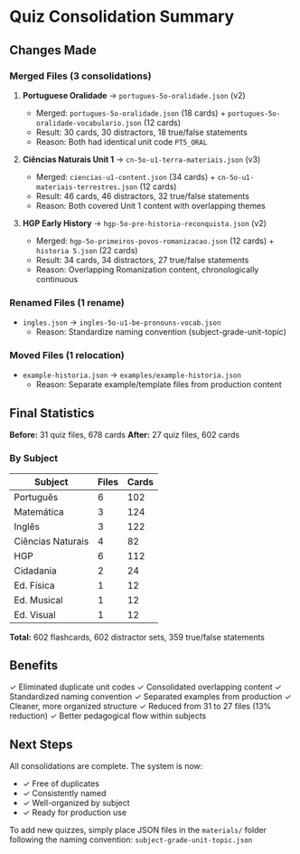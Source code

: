 # Quiz Consolidation Summary

## Changes Made

### Merged Files (3 consolidations)

1. **Portuguese Oralidade** → `portugues-5o-oralidade.json` (v2)
   - Merged: `portugues-5o-oralidade.json` (18 cards) + `portugues-5o-oralidade-vocabulario.json` (12 cards)
   - Result: 30 cards, 30 distractors, 18 true/false statements
   - Reason: Both had identical unit code `PT5_ORAL`

2. **Ciências Naturais Unit 1** → `cn-5o-u1-terra-materiais.json` (v3)
   - Merged: `ciencias-u1-content.json` (34 cards) + `cn-5o-u1-materiais-terrestres.json` (12 cards)
   - Result: 46 cards, 46 distractors, 32 true/false statements
   - Reason: Both covered Unit 1 content with overlapping themes

3. **HGP Early History** → `hgp-5o-pre-historia-reconquista.json` (v2)
   - Merged: `hgp-5o-primeiros-povos-romanizacao.json` (12 cards) + `historia 5.json` (22 cards)
   - Result: 34 cards, 34 distractors, 27 true/false statements
   - Reason: Overlapping Romanization content, chronologically continuous

### Renamed Files (1 rename)

- `ingles.json` → `ingles-5o-u1-be-pronouns-vocab.json`
  - Reason: Standardize naming convention (subject-grade-unit-topic)

### Moved Files (1 relocation)

- `example-historia.json` → `examples/example-historia.json`
  - Reason: Separate example/template files from production content

## Final Statistics

**Before:** 31 quiz files, 678 cards
**After:** 27 quiz files, 602 cards

### By Subject

| Subject | Files | Cards |
|---------|-------|-------|
| Português | 6 | 102 |
| Matemática | 3 | 124 |
| Inglês | 3 | 122 |
| Ciências Naturais | 4 | 82 |
| HGP | 6 | 112 |
| Cidadania | 2 | 24 |
| Ed. Física | 1 | 12 |
| Ed. Musical | 1 | 12 |
| Ed. Visual | 1 | 12 |

**Total:** 602 flashcards, 602 distractor sets, 359 true/false statements

## Benefits

✓ Eliminated duplicate unit codes
✓ Consolidated overlapping content
✓ Standardized naming convention
✓ Separated examples from production
✓ Cleaner, more organized structure
✓ Reduced from 31 to 27 files (13% reduction)
✓ Better pedagogical flow within subjects

## Next Steps

All consolidations are complete. The system is now:
- ✓ Free of duplicates
- ✓ Consistently named
- ✓ Well-organized by subject
- ✓ Ready for production use

To add new quizzes, simply place JSON files in the `materials/` folder following the naming convention:
`subject-grade-unit-topic.json`
